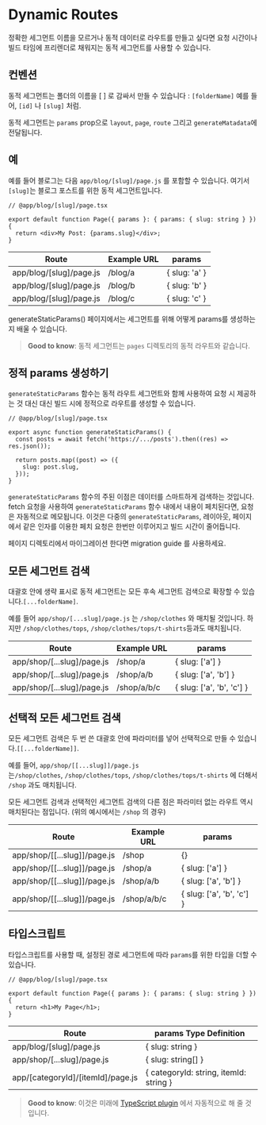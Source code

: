 # Dynamic Routes

정확한 세그먼트 이름을 모르거나 동적 데이터로 라우트를 만들고 싶다면 요청 시간이나 빌드 타임에 프리렌더로 채워지는 동적 세그먼트를 사용할 수 있습니다.

## 컨벤션

동적 세그먼트는 폴더의 이름을 [ ] 로 감싸서 만들 수 있습니다 : `[folderName]` 예를 들어, `[id]` 나 `[slug]` 처럼.

동적 세그먼트는 `params` prop으로 `layout`, `page`, `route` 그리고 `generateMatadata`에 전달됩니다.

## 예

예를 들어 블로그는 다음 `app/blog/[slug]/page.js` 를 포함할 수 있습니다. 여기서 `[slug]`는 블로그 포스트를 위한 동적 세그먼트입니다.

```tsx
// @app/blog/[slug]/page.tsx

export default function Page({ params }: { params: { slug: string } }) {
  return <div>My Post: {params.slug}</div>;
}
```

| Route                   | Example URL | params        |
| ----------------------- | ----------- | ------------- |
| app/blog/[slug]/page.js | /blog/a     | { slug: 'a' } |
| app/blog/[slug]/page.js | /blog/b     | { slug: 'b' } |
| app/blog/[slug]/page.js | /blog/c     | { slug: 'c' } |

generateStaticParams() 페이지에서는 세그먼트를 위해 어떻게 params를 생성하는지 배울 수 있습니다.

> **Good to know**: 동적 세그먼트는 `pages` 디렉토리의 동적 라우트와 같습니다.

## 정적 params 생성하기

`generateStaticParams` 함수는 동적 라우트 세그먼트와 함께 사용하여 요청 시 제공하는 것 대신 대신 빌드 시에 정적으로 라우트를 생성할 수 있습니다.

```tsx
// @app/blog/[slug]/page.tsx

export async function generateStaticParams() {
  const posts = await fetch('https://.../posts').then((res) => res.json());

  return posts.map((post) => ({
    slug: post.slug,
  }));
}
```

`generateStaticParams` 함수의 주된 이점은 데이터를 스마트하게 검색하는 것입니다. fetch 요청을 사용하여 `generateStaticParams` 함수 내에서 내용이 페치된다면, 요청은 자동적으로 메모됩니다. 이것은 다중의 `generateStaticParams`, 레이아웃, 페이지에서 같은 인자를 이용한 페치 요청은 한번만 이루어지고 빌드 시간이 줄어듭니다.

페이지 디렉토리에서 마이그레이션 한다면 migration guide 를 사용하세요.

## 모든 세그먼트 검색

대괄호 안에 생략 표시로 동적 세그먼트는 모든 후속 세그먼트 검색으로 확장할 수 있습니다.`[...folderName]`.

예를 들어 `app/shop/[...slug]/page.js` 는 `/shop/clothes` 와 매치될 것입니다. 하지만 `/shop/clothes/tops`, `/shop/clothes/tops/t-shirts`등과도 매치됩니다.

| Route                      | Example URL | params                    |
| -------------------------- | ----------- | ------------------------- |
| app/shop/[...slug]/page.js | /shop/a     | { slug: ['a'] }           |
| app/shop/[...slug]/page.js | /shop/a/b   | { slug: ['a', 'b'] }      |
| app/shop/[...slug]/page.js | /shop/a/b/c | { slug: ['a', 'b', 'c'] } |

## 선택적 모든 세그먼트 검색

모든 세그먼트 검색은 두 번 쓴 대괄호 안에 파라미터를 넣어 선택적으로 만들 수 있습니다.`[[...folderName]]`.

예를 들어, `app/shop/[[...slug]]/page.js` 는`/shop/clothes`, `/shop/clothes/tops`, `/shop/clothes/tops/t-shirts` 에 더해서 `/shop` 과도 매치됩니다.

모든 세그먼트 검색과 선택적인 세그먼트 검색의 다른 점은 파라미터 없는 라우트 역시 매치된다는 점입니다. (위의 예시에서는 `/shop` 의 경우)

| Route                         | Example URL | params                    |
| ----------------------------- | ----------- | ------------------------- |
| app/shop/\[[...slug]]/page.js | /shop       | {}                        |
| app/shop/\[[...slug]]/page.js | /shop/a     | { slug: ['a'] }           |
| app/shop/\[[...slug]]/page.js | /shop/a/b   | { slug: ['a', 'b'] }      |
| app/shop/\[[...slug]]/page.js | /shop/a/b/c | { slug: ['a', 'b', 'c'] } |

## 타입스크립트

타입스크립트를 사용할 때, 설정된 경로 세그먼트에 따라 `params`를 위한 타입을 더할 수 있습니다.

```tsx
// @app/blog/[slug]/page.tsx

export default function Page({ params }: { params: { slug: string } }) {
  return <h1>My Page</h1>;
}
```

| Route                             | params Type Definition                 |
| --------------------------------- | -------------------------------------- |
| app/blog/[slug]/page.js           | { slug: string }                       |
| app/shop/[...slug]/page.js        | { slug: string[] }                     |
| app/[categoryId]/[itemId]/page.js | { categoryId: string, itemId: string } |

> **Good to know**: 이것은 미래에 [TypeScript plugin](https://nextjs.org/docs/app/building-your-application/configuring/typescript#typescript-plugin) 에서 자동적으로 해 줄 것입니다.
